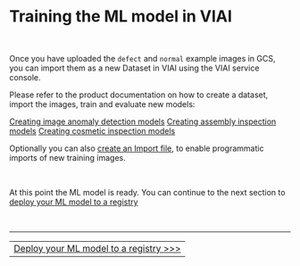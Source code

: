 # Training the ML model in VIAI

<br>

Once you have uploaded the `defect` and `normal` example images in GCS, you can import them as a new Dataset in VIAI using the VIAI service console. 

Please refer to the product documentation on how to create a dataset, import the images, train and evaluate new models:

[Creating image anomaly detection models](https://cloud.google.com/visual-inspection-ai/docs/creating-image-anomaly-detection-models)
[Creating assembly inspection models](https://cloud.google.com/visual-inspection-ai/docs/creating-assembly-inspection-models)
[Creating cosmetic inspection models](https://cloud.google.com/visual-inspection-ai/docs/creating-cosmetic-inspection-models)

Optionally you can also [create an Import file](https://cloud.google.com/visual-inspection-ai/docs/import-file-format), to enable programmatic imports of new training images.


<br>

At this point the ML model is ready. You can continue to the next section to [deploy your ML model to a registry](./exportmodel.md)



<br>

___

<table width="100%">
<tr><td><a href="./exportmodel.md">Deploy your ML model to a registry >>></td></tr>
</table>




